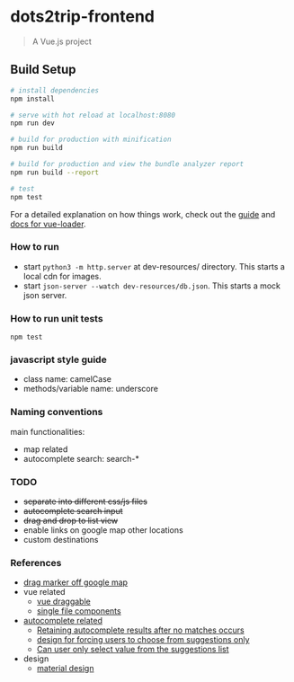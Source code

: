 # dots2trip-frontend

> A Vue.js project

## Build Setup

``` bash
# install dependencies
npm install

# serve with hot reload at localhost:8080
npm run dev

# build for production with minification
npm run build

# build for production and view the bundle analyzer report
npm run build --report

# test
npm test
```

For a detailed explanation on how things work, check out the [guide](http://vuejs-templates.github.io/webpack/) and [docs for vue-loader](http://vuejs.github.io/vue-loader).

### How to run
- start `python3 -m http.server` at dev-resources/ directory. This starts a local cdn for images.
- start `json-server --watch dev-resources/db.json`. This starts a mock json server.

### How to run unit tests

`npm test`

### javascript style guide
- class name: camelCase
- methods/variable name: underscore

### Naming conventions
main functionalities:
- map related
- autocomplete search: search-*

### TODO
- ~~separate into different css/js files~~
- ~~autocomplete search input~~
- ~~drag and drop to list view~~
- enable links on google map other locations
- custom destinations


### References
- [drag marker off google map](http://jsfiddle.net/H4Rp2/38/)
- vue related
    - [vue draggable](https://github.com/SortableJS/Vue.Draggable)
    - [single file components](https://vuejs.org/v2/guide/single-file-components.html)
- [autocomplete related](https://github.com/devbridge/jQuery-Autocomplete)
    - [Retaining autocomplete results after no matches occurs](https://github.com/devbridge/jQuery-Autocomplete/issues/553)
    - [design for forcing users to choose from suggestions only](https://ux.stackexchange.com/questions/20413/how-to-force-a-user-to-choose-from-suggestions-by-typing)
    - [Can user only select value from the suggestions list](https://github.com/devbridge/jQuery-Autocomplete/issues/446)
- design
    - [material design](https://material.io/)
